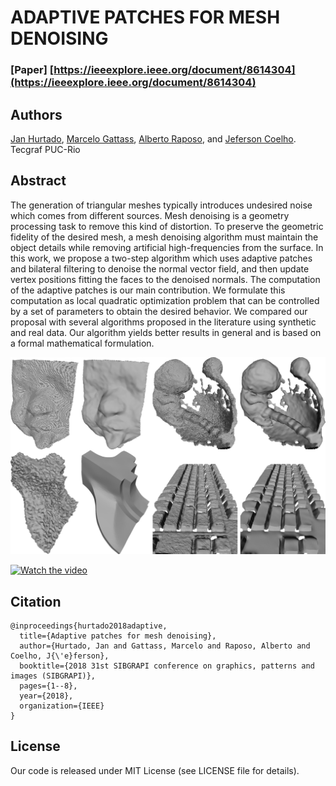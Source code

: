 # ADAPTIVE PATCHES FOR MESH DENOISING

### [Paper] [https://ieeexplore.ieee.org/document/8614304](https://ieeexplore.ieee.org/document/8614304)


## Authors 
[Jan Hurtado](https://scholar.google.com/citations?user=5WJK29sAAAAJ&hl=es), [Marcelo Gattass](https://scholar.google.com/citations?user=zrRqeM8AAAAJ&hl=en), [Alberto Raposo](https://scholar.google.com/citations?user=bbNfBlwAAAAJ&hl=en), and [Jeferson Coelho]().
Tecgraf PUC-Rio 

## Abstract

The generation of triangular meshes typically introduces undesired noise which comes from different sources. Mesh denoising is a geometry processing task to remove this kind of distortion. To preserve the geometric fidelity of the desired mesh, a mesh denoising algorithm must maintain the object details while removing artificial high-frequencies from the surface. In this work, we propose a two-step algorithm which uses adaptive patches and bilateral filtering to denoise the normal vector field, and then update vertex positions fitting the faces to the denoised normals. The computation of the adaptive patches is our main contribution. We formulate this computation as local quadratic optimization problem that can be controlled by a set of parameters to obtain the desired behavior. We compared our proposal with several algorithms proposed in the literature using synthetic and real data. Our algorithm yields better results in general and is based on a formal mathematical formulation.

![Mesh denoising examples](images/main.png)

[![Watch the video](https://img.youtube.com/vi/e8DpA9s0QUU/0.jpg)](https://www.youtube.com/watch?v=e8DpA9s0QUU)


## Citation

```
@inproceedings{hurtado2018adaptive,
  title={Adaptive patches for mesh denoising},
  author={Hurtado, Jan and Gattass, Marcelo and Raposo, Alberto and Coelho, J{\'e}ferson},
  booktitle={2018 31st SIBGRAPI conference on graphics, patterns and images (SIBGRAPI)},
  pages={1--8},
  year={2018},
  organization={IEEE}
}
```

## License
Our code is released under MIT License (see LICENSE file for details).
